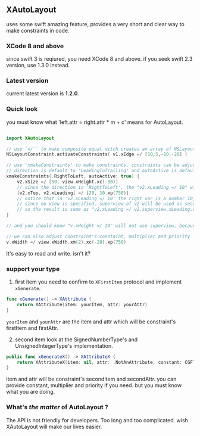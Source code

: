 ## XAutoLayout

uses some swift amazing feature, provides a very short and clear way to make constraints in code.  

### XCode 8 and above

since swift 3 is reqiured, you need XCode 8 and above.
if you seek swift 2.3 version, use 1.3.0 instead.


### Latest version

current latest version is **1.2.0**.

### Quick look

you must know what 'left.attr = right.attr * m + c' means for AutoLayout.

```swift

import XAutoLayout

// use `=/`` to make composite equal witch creates an array of NSLayoutConstraint
NSLayoutConstraint.activateConstraints( v1.xEdge =/ [10,5,-10,-20] )

// use 'xmakeConstraints' to make constraints. constraints can be adjusted by 'direction'
// direction is default to 'LeadingToTrailing' and autoActive is default to 'true' 
xmakeConstraints(.RightToLeft, autoActive: true) {
    v2.xSize =/ [50, view.xHeight.xc(-80)]
    // since the direction is 'RightToLeft', the "v2.xLeading =/ 10" will be adjusted as "v2.xRight =/ -10"
    [v2.xTop, v2.xLeading] =/ [20, 10.xp(750)]
    // notice that in 'v2.xLeading =/ 10' the right var is a number 10, 
    // since no view is specified, superview of v2 will be used as second item, and secondAttr is same as firstAttr.
    // so the result is same as "v2.xLeading =/ v2.superview.xLeading.c(10)"
}

// and you should know "v.xHeight =/ 20" will not use superview, because height and width are dimension not anchor.

// we can also adjust constraint's constaint, multiplier and priority
v.xWidth =/ view.xWidth.xm(2).xc(-20).xp(750)

```

It's easy to read and write. isn't it?

### support your type
1. first item
you need to confirm to `XFirstItem` protocol and implement `xGenerate`.
```swift
func xGenerate() -> XAttribute {
	return XAttribute(item: yourItem, attr: yourAttr)
}
```
`yourItem` and `yourAttr` are the item and attr which will be constraint's firstItem and firstAttr.


2. second item
look at the SignedNumberType's and UnsignedIntegerType's implementation.
```swift
public func xGenerateX() -> XAttributeX {
    return XAttributeX(item: nil, attr: .NotAnAttribute, constant: CGFloat(("\(self)" as NSString).doubleValue))
}
```
item and attr will be constraint's secondItem and secondAttr. 
you can provide constant, multiplier and priority if you need. but you must know what you are doing.

### What's *the matter* of AutoLayout ?

The API is not friendly for developers. Too long and too complicated. wish XAutoLayout will make our lives easier.
